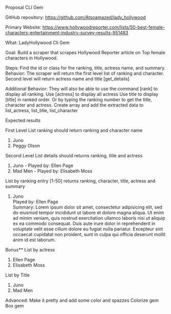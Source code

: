 Proposal CLI Gem

GitHub repository: https://github.com/Atsoamazed/lady_hollywood

Primary Website: https://www.hollywoodreporter.com/lists/50-best-female-characters-entertainment-industry-survey-results-951483

What: LadyHollywood Cli Gem

Goal:
Build a scraper that scrapes Hollywood Reporter article on Top female characters in Hollywood.

Steps:
 Find the id or class for the ranking, title, actress name, and summary.
Behavior:
The scraper will return the first level  list of  ranking and character.
Second level will return  actress name and  title  [get_details]

Additional Behavior:
They will also be able to use the command [rank] to display all ranking.
Use [actress] to display all actress
Use title to display [title] in ranked order.
 Or by typing the ranking number to get the title, character and actress.
Create array and add the extracted data to list_actress, list_title, list_character


Expected results

First Level
List ranking should return ranking and character name
1. Juno
2. Peggy Olson

Second Level
List details should returns ranking, title and actress

1. Juno - Played by: Ellen Page
2. Mad Men - Played by: Elisabeth Moss


List by ranking entry [1-50] returns ranking, character, title, actress and summary
1. Juno <br>
Played by: Ellen Page <br>
Summary: Lorem ipsum dolor sit amet, consectetur adipisicing elit, sed do eiusmod tempor incididunt ut labore et dolore magna aliqua. Ut enim ad minim veniam, quis nostrud exercitation ullamco laboris nisi ut aliquip ex ea commodo consequat. Duis aute irure dolor in reprehenderit in voluptate velit esse cillum dolore eu fugiat nulla pariatur. Excepteur sint occaecat cupidatat non proident, sunt in culpa qui officia deserunt mollit anim id est laborum.


Bonus**
List by actress
1. Ellen Page
2. Elisabeth Moss

List by Title
1. Juno
2. Mad Men


Advanced:
Make it pretty and add some color and spazzes
Colorize gem
Box gem
